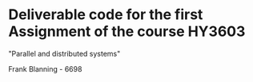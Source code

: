 # Deliverable code for the first Assignment of the course HY3603
  "Parallel and distributed systems"

Frank Blanning - 6698